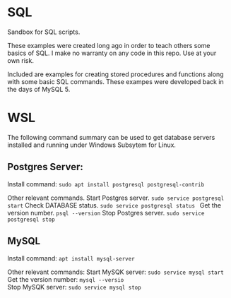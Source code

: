 # SQL
Sandbox for SQL scripts.

These examples were created long ago in order to teach others some basics of SQL.
I make no warranty on any code in this repo. Use at your own risk.

Included are examples for creating stored procedures and functions along with some basic SQL commands.
These exampes were developed back in the days of MySQL 5.

# WSL
The following command summary can be used to get database servers installed and running under Windows Subsytem for Linux.

  ## Postgres Server:
  Install command: `sudo apt install postgresql postgresql-contrib`
  
  Other relevant commands.
      Start Postgres server. `sudo service postgresql start`
      Check DATABASE status. `sudo service postgresql status `
      Get the version number. `psql --version`
      Stop Postgres server. `sudo service postgresql stop`
        
  ## MySQL
  Install command: `apt install mysql-server`
  
  Other relevant commands:
    Start MySQK server: `sudo service mysql start`
    Get the version number: `mysql --versio`      
    Stop MySQK server: `sudo service mysql stop`
